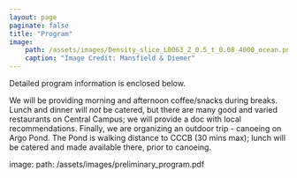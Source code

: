 ```yaml
---
layout: page
paginate: false
title: "Program"
image:
    path: /assets/images/Density_slice_L0063_Z_0.5_t_0.08_4000_ocean.png
    caption: "Image Credit: Mansfield & Diemer"
---
```


Detailed program information is enclosed below.

We will be providing morning and afternoon coffee/snacks during breaks. Lunch and dinner will *not* be catered, but there are many good and varied restaurants on Central Campus; we will provide a doc with local recommendations. Finally, we are organizing an outdoor trip - canoeing on Argo Pond. The Pond is walking distance to CCCB (30 mins max); lunch will be catered and made available there, prior to canoeing.

image:
    path: /assets/images/preliminary_program.pdf
